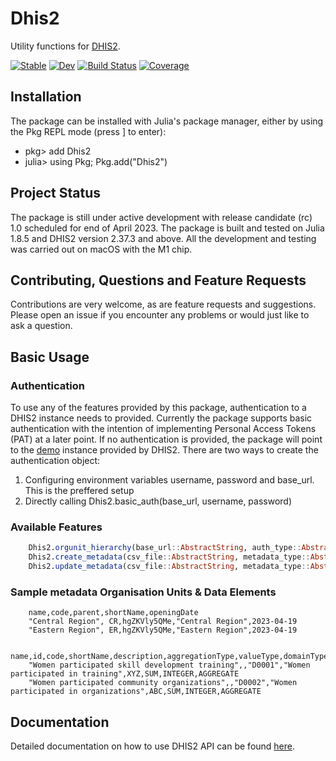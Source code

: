 # Dhis2

Utility functions for [DHIS2](https://dhis2.org/).   


[![Stable](https://img.shields.io/badge/docs-stable-blue.svg)](https://mmwebaze.github.io/Dhis2.jl/stable/)
[![Dev](https://img.shields.io/badge/docs-dev-blue.svg)](https://mmwebaze.github.io/Dhis2.jl/dev/)
[![Build Status](https://github.com/mmwebaze/Dhis2.jl/actions/workflows/CI.yml/badge.svg?branch=main)](https://github.com/mmwebaze/Dhis2.jl/actions/workflows/CI.yml?query=branch%3Amain)
[![Coverage](https://codecov.io/gh/mmwebaze/Dhis2.jl/branch/main/graph/badge.svg)](https://codecov.io/gh/mmwebaze/Dhis2.jl)

## Installation

The package can be installed with Julia's package manager, either by using the Pkg REPL mode (press ] to enter):

* pkg> add Dhis2
* julia> using Pkg; Pkg.add("Dhis2")

## Project Status

The package is still under active development with release candidate (rc) 1.0 scheduled for end of April 2023. The package is built and tested on Julia 1.8.5 and DHIS2 version 2.37.3 and above. All the development and testing was carried out on macOS with the M1 chip.

## Contributing, Questions and Feature Requests

Contributions are very welcome, as are feature requests and suggestions. Please open an issue if you encounter any problems or would just like to ask a question.

## Basic Usage

### Authentication

To use any of the features provided by this package, authentication to a DHIS2 instance needs to provided. Currently the package supports basic authentication with the intention of implementing Personal Access Tokens (PAT) at a later point. If no authentication is provided, the package will point to the [demo](https://play.dhis2.org/) instance provided by DHIS2. There are two ways to create the authentication object:

1. Configuring environment variables username, password and base_url. This is the preffered setup
2. Directly calling Dhis2.basic_auth(base_url, username, password)

### Available Features

```julia
    Dhis2.orgunit_hierarchy(base_url::AbstractString, auth_type::AbstractString) # Returns a dataframe of the entire org unit hierarchy
    Dhis2.create_metadata(csv_file::AbstractString, metadata_type::AbstractString) # Creates Organisation Units (OU) or Data Elements (DE). The metadata_type can either be OU or DE.
    Dhis2.update_metadata(csv_file::AbstractString, metadata_type::AbstractString) # Updates Organisation Units (OU) or Data Elements (DE). The metadata_type can either be OU or DE.
```

### Sample metadata Organisation Units & Data Elements

```csv
    name,code,parent,shortName,openingDate
    "Central Region", CR,hgZKVly5QMe,"Central Region",2023-04-19
    "Eastern Region", ER,hgZKVly5QMe,"Eastern Region",2023-04-19
```

```csv
    name,id,code,shortName,description,aggregationType,valueType,domainType
    "Women participated skill development training",,"D0001","Women participated in training",XYZ,SUM,INTEGER,AGGREGATE
    "Women participated community organizations",,"D0002","Women participated in organizations",ABC,SUM,INTEGER,AGGREGATE
```

## Documentation

Detailed documentation on how to use DHIS2 API can be found [here](https://docs.dhis2.org/en/develop/using-the-api/dhis-core-version-239/introduction.html).
